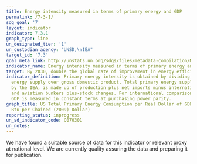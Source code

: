 ```yaml
---
title: Energy intensity measured in terms of primary energy and GDP
permalink: /7-3-1/
sdg_goal: '7'
layout: indicator
indicator: 7.3.1
graph_type: line
un_designated_tier: '1'
un_custodian_agency: "UNSD,\nIEA"
target_id: '7.3'
goal_meta_link: http://unstats.un.org/sdgs/files/metadata-compilation/Metadata-Goal-7.pdf
indicator_name: Energy intensity measured in terms of primary energy and GDP
target: By 2030, double the global rate of improvement in energy efficiency
indicator_definition: Primary energy intensity is obtained by dividing total primary
  energy supply over gross domestic product. Total primary energy supply, as defined
  by the IEA, is made up of production plus net imports minus international marine
  and aviation bunkers plus-stock changes. For international comparison purposes,
  GDP is measured in constant terms at purchasing power parity.
graph_title: US Total Primary Energy Consumption per Real Dollar of GDP (Thousand
  Btu per Chained (2009) Dollar)
reporting_status: inprogress
un_sd_indicator_code: C070301
un_notes:
---
```


We have found a suitable source of data for this indicator or relevant proxy at national level. We are currently quality assuring the data and preparing it for publication.
